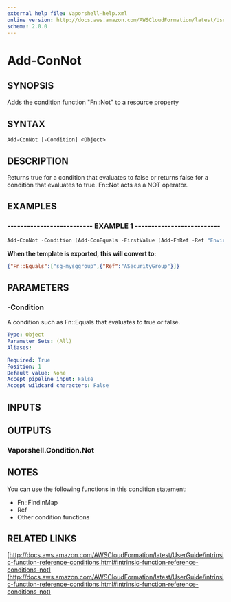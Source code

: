 ```yaml
---
external help file: Vaporshell-help.xml
online version: http://docs.aws.amazon.com/AWSCloudFormation/latest/UserGuide/intrinsic-function-reference-conditions.html#intrinsic-function-reference-conditions-not
schema: 2.0.0
---
```


# Add-ConNot

## SYNOPSIS
Adds the condition function "Fn::Not" to a resource property

## SYNTAX

```
Add-ConNot [-Condition] <Object>
```

## DESCRIPTION
Returns true for a condition that evaluates to false or returns false for a condition that evaluates to true.
Fn::Not acts as a NOT operator.

## EXAMPLES

### -------------------------- EXAMPLE 1 --------------------------
```powershell
Add-ConNot -Condition (Add-ConEquals -FirstValue (Add-FnRef -Ref "EnvironmentType") -SecondValue "prod")
```

**When the template is exported, this will convert to:** 
```json
{"Fn::Equals":["sg-mysggroup",{"Ref":"ASecurityGroup"}]}
```

## PARAMETERS

### -Condition
A condition such as Fn::Equals that evaluates to true or false.

```yaml
Type: Object
Parameter Sets: (All)
Aliases: 

Required: True
Position: 1
Default value: None
Accept pipeline input: False
Accept wildcard characters: False
```

## INPUTS

## OUTPUTS

### Vaporshell.Condition.Not

## NOTES
You can use the following functions in this condition statement:
* Fn::FindInMap
* Ref
* Other condition functions

## RELATED LINKS

[http://docs.aws.amazon.com/AWSCloudFormation/latest/UserGuide/intrinsic-function-reference-conditions.html#intrinsic-function-reference-conditions-not](http://docs.aws.amazon.com/AWSCloudFormation/latest/UserGuide/intrinsic-function-reference-conditions.html#intrinsic-function-reference-conditions-not)

